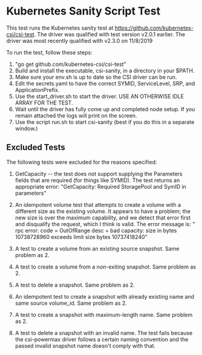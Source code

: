 # Kubernetes Sanity Script Test

This test runs the Kubernetes sanity test at https://github.com/kubernetes-csi/csi-test.
The driver was qualified with test version v2.0.1 earlier.
The driver was most recently qualified with v2.3.0 on 11/8/2019

To run the test, follow these steps:

1. "go get github.com/kubernetes-csi/csi-test"
2. Build and install the executable, csi-sanity,  in a directory in your $PATH.
3. Make sure your env.sh is up to date so the CSI driver can be run.
4. Edit the secrets.yaml to have the correct SYMID, ServiceLevel, SRP, and ApplicationPrefix.
5. Use the start_driver.sh to start the driver. USE AN OTHERWISE IDLE ARRAY FOR THE TEST.
6. Wait until the driver has fully come up and completed node setup. If you remain attached the logs will print on the screen.
7. Use the script run.sh to start csi-sanity (best if you do this in a separate window.)

## Excluded Tests

The following tests were excluded for the reasons specified:

1. GetCapacity -- the test does not support supplying the Parameters fields that are required (for things like SYMID).
The test returns an appropriate error: "GetCapacity: Required StoragePool and SymID in parameters"

2. An idempotent volume test that attempts to create a volume with a different size as the existing volume. It appears to have a problem;
the new size is over the maximum capability, and we detect that error first and disqualify the request, which I think is valid.
The error message is: " rpc error: code = OutOfRange desc = bad capacity: size in bytes 10738728960 exceeds limit size bytes 10737418240"

3. A test to create a volume from an existing source snapshot. Same problem as 2.

4. A test to create a volume from a non-exiting snapshot. Same problem as 2.

5. A test to delete a snapshot. Same problem as 2.

6. An idempotent test to create a snapshot with already existing name and same source volume_id. Same problem as 2.

7. A test to create a snapshot with maximum-length name. Same problem as 2.

8. A test to delete a snapshot with an invalid name. The test fails because the csi-powermax driver follows a certain naming convention and the passed invalid snapshot name doesn't comply with that.